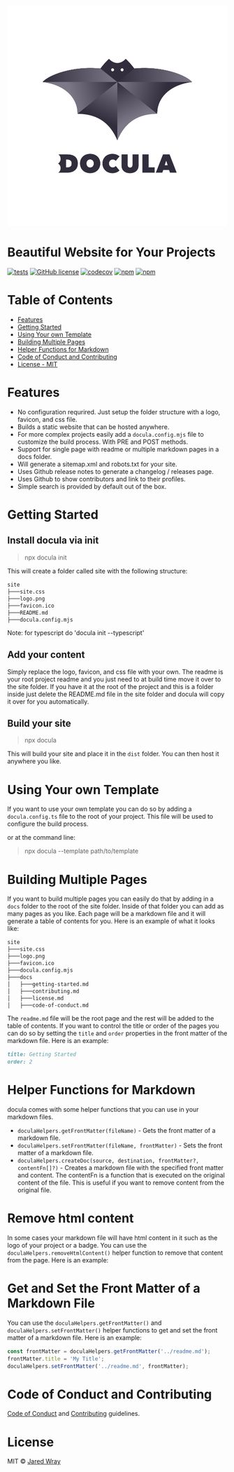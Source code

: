 ![Docula](site/logo.svg)

# Beautiful Website for Your Projects

[![tests](https://github.com/jaredwray/docula/actions/workflows/tests.yaml/badge.svg)](https://github.com/jaredwray/docula/actions/workflows/tests.yaml)
[![GitHub license](https://img.shields.io/github/license/jaredwray/docula)](https://github.com/jaredwray/docula/blob/master/LICENSE)
[![codecov](https://codecov.io/gh/jaredwray/docula/graph/badge.svg?token=RS0GPY4V4M)](https://codecov.io/gh/jaredwray/docula)
[![npm](https://img.shields.io/npm/dm/docula)](https://npmjs.com/package/docula)
[![npm](https://img.shields.io/npm/v/docula)](https://npmjs.com/package/docula)

# Table of Contents
- [Features](#features)
- [Getting Started](#getting-started)
- [Using Your own Template](#using-your-own-template)
- [Building Multiple Pages](#building-multiple-pages)
- [Helper Functions for Markdown](#helper-functions-for-markdown)
- [Code of Conduct and Contributing](#code-of-conduct-and-contributing)
- [License - MIT](#license)

# Features
* No configuration requrired. Just setup the folder structure with a logo, favicon, and css file. 
* Builds a static website that can be hosted anywhere.
* For more complex projects easily add a `docula.config.mjs` file to customize the build process. With PRE and POST methods. 
* Support for single page with readme or multiple markdown pages in a docs folder.
* Will generate a sitemap.xml and robots.txt for your site.
* Uses Github release notes to generate a changelog / releases page.
* Uses Github to show contributors and link to their profiles.
* Simple search is provided by default out of the box. 

# Getting Started 

## Install docula via init
> npx docula init

This will create a folder called site with the following structure:

```
site
├───site.css
├───logo.png
├───favicon.ico
├───README.md
├───docula.config.mjs
```
Note: for typescript do 'docula init --typescript'

## Add your content

Simply replace the logo, favicon, and css file with your own. The readme is your root project readme and you just need to at build time move it over to the site folder. If you have it at the root of the project and this is a folder inside just delete the  README.md file in the site folder and docula will copy it over for you automatically.

## Build your site

> npx docula

This will build your site and place it in the `dist` folder. You can then host it anywhere you like.

# Using Your own Template

If you want to use your own template you can do so by adding a `docula.config.ts` file to the root of your project. This file will be used to configure the build process.

or at the command line:

> npx docula --template path/to/template

# Building Multiple Pages

If you want to build multiple pages you can easily do that by adding in a `docs` folder to the root of the site folder. Inside of that folder you can add as many pages as you like. Each page will be a markdown file and it will generate a table of contents for you. Here is an example of what it looks like:

```
site
├───site.css
├───logo.png
├───favicon.ico
├───docula.config.mjs
├───docs
│   ├───getting-started.md
│   ├───contributing.md
│   ├───license.md
│   ├───code-of-conduct.md
```

The `readme.md` file will be the root page and the rest will be added to the table of contents. If you want to control the title or order of the pages you can do so by setting the `title` and `order` properties in the front matter of the markdown file. Here is an example:

```md
title: Getting Started
order: 2
```

# Helper Functions for Markdown

docula comes with some helper functions that you can use in your markdown files.
* `doculaHelpers.getFrontMatter(fileName)` - Gets the front matter of a markdown file.
* `doculaHelpers.setFrontMatter(fileName, frontMatter)` - Sets the front matter of a markdown file.
* `doculaHelpers.createDoc(source, destination, frontMatter?, contentFn[]?)` - Creates a markdown file with the specified front matter and content. The contentFn is a function that is executed on the original content of the file. This is useful if you want to remove content from the original file.

# Remove html content

In some cases your markdown file will have html content in it such as the logo of your project or a badge. You can use the `doculaHelpers.removeHtmlContent()` helper function to remove that content from the page. Here is an example:

# Get and Set the Front Matter of a Markdown File

You can use the `doculaHelpers.getFrontMatter()` and `doculaHelpers.setFrontMatter()` helper functions to get and set the front matter of a markdown file. Here is an example:

```js
const frontMatter = doculaHelpers.getFrontMatter('../readme.md');
frontMatter.title = 'My Title';
doculaHelpers.setFrontMatter('../readme.md', frontMatter);
```

# Code of Conduct and Contributing
[Code of Conduct](CODE_OF_CONDUCT.md) and [Contributing](CONTRIBUTING.md) guidelines.

# License

MIT © [Jared Wray](https://jaredwray.com)
